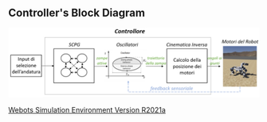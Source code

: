 Controller's Block Diagram
----------------------------

![](images/BlockDiagram.png)

[Webots Simulation Environment Version R2021a](https://github.com/cyberbotics/webots/releases)
